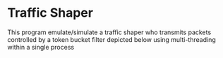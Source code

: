 # Traffic Shaper

This program emulate/simulate a traffic shaper who transmits packets controlled by a token bucket filter depicted
below using multi-threading within a single process
